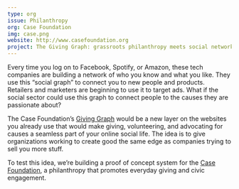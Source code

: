 ```yaml
---
type: org
issue: Philanthropy
org: Case Foundation
img: case.png
website: http://www.casefoundation.org
project: The Giving Graph: grassroots philanthropy meets social networks
---
```

Every time you log on to Facebook, Spotify, or Amazon, these tech companies are building a network of who you know and what you like. They use this “social graph” to connect you to new people and products. Retailers and marketers are beginning to use it to target ads. What if the social sector could use this graph to connect people to the causes they are passionate about?
 
The Case Foundation’s [Giving Graph](http://thegivinggraph.org/) would be a new layer on the websites you already use that would make giving, volunteering, and advocating for causes a seamless part of your online social life. The idea is to give organizations working to create good the same edge as companies trying to sell you more stuff. 

To test this idea, we’re building a proof of concept system for the [Case Foundation](http://www.casefoundation.org), a philanthropy that promotes everyday giving and civic engagement.